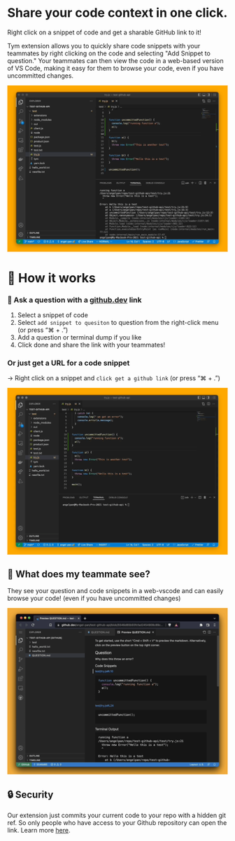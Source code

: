# Share your code context in one click.

Right click on a snippet of code and get a sharable GitHub link to it!

Tym extension allows you to quickly share code snippets with your teammates by right clicking on the code and selecting "Add Snippet to question." Your teammates can then view the code in a web-based version of VS Code, making it easy for them to browse your code, even if you have uncommitted changes.

![add-snippet](media/faster-add-snippet.gif)

# 🚀 How it works

### 🙋 Ask a question with a [github.dev](http://github.dev) link

1. Select a snippet of code
2. Select `add snippet to quesiton` to question from the right-click menu (or press “⌘ + .”)
3. Add a question or terminal dump if you like
4. Click done and share the link with your teammates!

### Or just get a URL for a code snippet

→ Right click on a snippet and `click get a github link` (or press “⌘ + .”)

![get-github-link](media/faster-get-link-shifted.gif)

## 👀 What does my teammate see?

They see your question and code snippets in a web-vscode and can easily browse your code! (even if you have uncommitted changes)

![readme-preview](media/preview.png)

## 🔒 **Security**

Our extension just commits your current code to your repo with a hidden git ref. So only people who have access to your Github repository can open the link. Learn more [here](https://tym-inc.notion.site/Committing-without-REALLY-committing-0f94a5252a104937b1dade1af6fc36b4).
